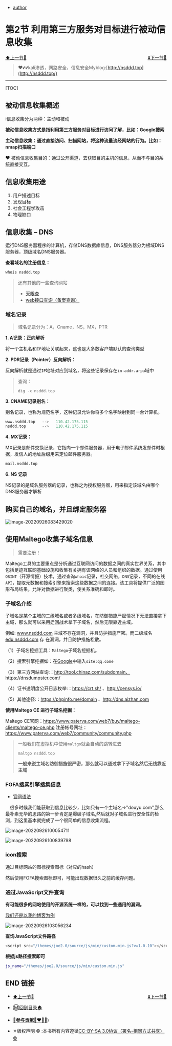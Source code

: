 + [author](https://github.com/3293172751/cs-awesome-Block_Chain)

# 第2节 利用第三方服务对目标进行被动信息收集

<div><a href = '1.md' style='float:left'>⬆️上一节🔗</a><a href = '3.md' style='float: right'>⬇️下一节🔗</a></div>
<br>

> ❤️💕💕kali渗透，网路安全，信息安全Myblog:[http://nsddd.top](http://nsddd.top/)

---
[TOC]

## 被动信息收集概述

 ℹ️信息收集分为两种：主动和被动

**被动信息收集方式是指利用第三方服务对目标进行访问了解，比如：Google搜索**

**主动信息收集：通过直接访问、扫描网站，将这种流量流经网站的行为。比如：nmap扫描端口**



❤️ 被动信息收集目的：通过公开渠道，去获取目的主机的信息，从而不与目的系统直接交互。



## 信息收集用途

1. 用户描述目标
2. 发现目标
3. 社会工程学攻击
4. 物理缺口



## 信息收集 – DNS

运行DNS服务器程序的计算机，存储DNS数据库信息，DNS服务器分为根域DNS服务器，顶级域名DNS服务器。

**查看域名的注册信息：**

```bash
whois nsddd.top
```

> 还有其他的一些查询网站
>
> + [天眼查](http://www.tianyancha.com)
> + [web接口查询（备案查询）](http://www.beianbeian.com)



### 域名记录

> 域名记录分为：A，Cname，NS，MX，PTR

**1. A记录：正向解析**

将一个主机名和`IP`地址关联起来，这也是大多数客户端默认的查询类型



**2. PDR记录（Pointer）反向解析：**

反向解析就是通过`IP`地址对应到域名，将这些记录保存在`in-addr.arpa`域中

> 查询：
>
> ```
> dig -x nsddd.top
> ```



**3. CNAME记录别名：**

别名记录，也称为规范名字，这种记录允许你将多个名字映射到同一台计算机。

```d
www.nsddd.top   -->   110.42.175.115
nsddd.top       -->   110.42.175.115
```



**4. MX记录：**

MX记录是邮件交换记录，它指向一个邮件服务器，用于电子邮件系统发邮件时根据，发信人的地址后缀用来定位邮件服务器。

```bash
mail.nsddd.top
```



**6. NS 记录**

NS记录的是域名服务器的记录，也称之为授权服务器，用来指定该域名由哪个DNS服务器才解析



## 购买自己的域名，并且绑定服务器

![image-20220926083429020](http://sm.nsddd.top/smimage-20220926083429020.png?xxw@nsddd.top)



## 使用Maltego收集子域名信息

> 需要注册！

Maltego工具的主要重点是分析通过互联网访问的数据之间的真实世界关系，其中包括足迹互联网基础设施和收集有关拥有该网络的人员和组织的数据。通过使用`OSINT`（开源情报）技术，通过查询`whois`记录，社交网络，`DNS`记录，不同的在线`API`，提取元数据和搜索引擎来搜索这些数据之间的连接。该工具将提供广泛的图形布局结果，允许对数据进行聚类，使关系准确和即时。



### 子域名介绍

子域名是某个主域的二级域名或者多级域名，在防御措施严密情况下无法直接拿下主域，那么就可以采用迂回战术拿下子域名，然后无限靠近主域。

例如: www.nsddd.com 主域不存在漏洞，并且防护措施严密。而二级域名[edu.nsddd.com](edu.nsddd.com) 存
在漏洞，并且防护措施松散。

（1）子域名挖掘工具：`Maltego`子域名挖掘机。

（2）搜索引擎挖掘如：在[Google](https://google.com)中输入`site:qq.come`

（3）第三方网站查询:：http://tool.chinaz.com/subdomain、 https://dnsdumpster.com/

（4）证书透明度公开日志枚举:：https://crt.sh/ 、http://censys.io/

（5）其他途径:：https://phpinfo.me/domain 、http://dns.aizhan.com



**使用Maltego CE 进行子域名挖掘：**

Maltego CE官网：https://www.paterva.com/web7/buy/maltego-clients/maltego-ce.php
注册帐号网址：https://www.paterva.com/web7/community/community.php

> 一般我们在虚拟机中使用`maltgo`就会自动的跳转进去
>
> ```
> maltgo nsddd.top
> ```
>
> **一般来说主域名防御措施很严密，那么就可以通过拿下子域名然后无线靠近主域**



### FOFA搜素引擎搜集信息

+ [官网语法](https://FOFA.info)

 很多时候我们能获取到信息比较少，比如只有一个主域名->"douyu.com",那么最朴素无华的思路的第一步肯定是爆破子域名,然后就对子域名进行安全性的检测，到这里基本就完成了一个很简单的信息收集流程。

![image-20220926100054711](http://sm.nsddd.top/smimage-20220926100054711.png?xxw@nsddd.top)

![image-20220926100839798](http://sm.nsddd.top/smimage-20220926100839798.png?xxw@nsddd.top)



### icon搜索

通过目标网站的图标搜索图标（对应的hash）

然后使用FOFA搜索图标即可，可能出现数据很久之前的缓存问题。



### 通过JavaScript文件查询

**有可能很多的网站使用的开源系统一样的，可以找到一些通用的漏洞。**

[我们还是以我的博客为例](https://nsddd.top/)

![image-20220926103056234](http://sm.nsddd.top/smimage-20220926103056234.png?xxw@nsddd.top)

**查询JavaScript文件路径**

```javascript
<script src="/themes/joe2.0/source/js/min/custom.min.js?v=1.0.10"></script>
```



**根据js路径搜索即可**

```bash
js_name="/themes/joe2.0/source/js/min/custom.min.js"
```



## END 链接
<ul><li><div><a href = '1.md' style='float:left'>⬆️上一节🔗</a><a href = '3.md' style='float: right'>⬇️下一节🔗</a></div></li></ul>

+ [Ⓜ️回到目录🏠](../README.md)

+ [**🫵参与贡献💞❤️‍🔥💖**](https://nsddd.top/archives/contributors))

+ ✴️版权声明 &copy; :本书所有内容遵循[CC-BY-SA 3.0协议（署名-相同方式共享）&copy;](http://zh.wikipedia.org/wiki/Wikipedia:CC-by-sa-3.0协议文本) 

